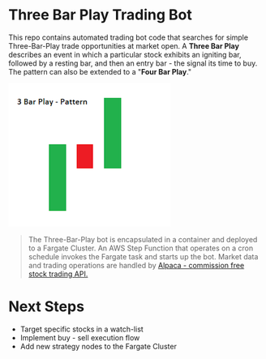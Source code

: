 # Three Bar Play Trading Bot
This repo contains automated trading bot code that searches for simple Three-Bar-Play trade opportunities at market open. A **Three Bar Play** describes an event in which a particular stock exhibits an igniting bar, followed by a resting bar, and then an entry bar - the signal its time to buy. The pattern can also be extended to a "**Four Bar Play**."

![Three Bar Play Diagram](./utils/3barplay.png "Three Bar Play")

>The Three-Bar-Play bot is encapsulated in a container and deployed to a Fargate Cluster. An AWS Step Function that operates on a cron schedule invokes the Fargate task and starts up the bot. 
>Market data and trading operations are handled by [Alpaca - commission free stock trading API.](https://alpaca.markets/)

# Next Steps
- Target specific stocks in a watch-list
- Implement buy - sell execution flow
- Add new strategy nodes to the Fargate Cluster
